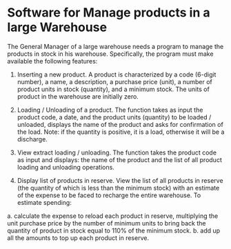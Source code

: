 #  Software for Manage products in a large Warehouse 
The General Manager of a large warehouse needs a program to manage the products in stock in his warehouse. Specifically, the program must make available the following features:

1. Inserting a new product. A product is characterized by a code (6-digit number), a name, a description, a purchase price (unit), a number of product units in stock (quantity), and a minimum stock. The units of product in the warehouse are initially zero.

2. Loading / Unloading of a product. The function takes as input the product code, a date, and the product units (quantity) to be loaded / unloaded, displays the name of the product and asks for confirmation of the load. Note: if the quantity is positive, it is a load, otherwise it will be a discharge.

3. View extract loading / unloading. The function takes the product code as input and displays: the name of the product and the list of all product loading and unloading operations.

4. Display list of products in reserve. View the list of all products in reserve (the quantity of which is less than the minimum stock) with an estimate of the expense to be faced to recharge the entire warehouse. To estimate spending:

a. calculate the expense to reload each product in reserve, multiplying the unit purchase price by the number of minimum
units to bring back the quantity of product in stock equal to 110% of the minimum stock.
b. add up all the amounts to top up each product in reserve.
